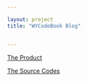 ```yaml
---

layout: project
title: "WYCodeBook Blog"


---
```


[The Product](https://wycodebook.github.io/)

[The Source Codes](https://github.com/WYCodeBook/wycodebook.github.io)
